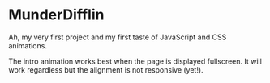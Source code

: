 # MunderDifflin

Ah, my very first project and my first taste of JavaScript and CSS animations.

The intro animation works best when the page is displayed fullscreen. It will work regardless but the alignment is not responsive (yet!).
